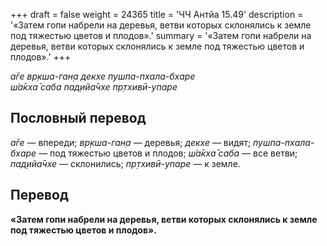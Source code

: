+++
draft = false
weight = 24365
title = 'ЧЧ Антйа 15.49'
description = '«Затем гопи набрели на деревья, ветви которых склонялись к земле под тяжестью цветов и плодов».'
summary = '«Затем гопи набрели на деревья, ветви которых склонялись к земле под тяжестью цветов и плодов».'
+++

_а̄ге вр̣кша-ган̣а декхе пушпа-пхала-бхаре  
ш́а̄кха̄ саба пад̣ийа̄чхе пр̣тхивӣ-упаре_

## Пословный перевод

_а̄ге_ — впереди; _вр̣кша_\-_ган̣а_ — деревья; _декхе_ — видят; _пушпа_\-_пхала_\-_бхаре_ — под тяжестью цветов и плодов; _ш́а̄кха̄_ _саба_ — все ветви; _пад̣ийа̄чхе_ — склонились; _пр̣тхивӣ_\-_упаре_ — к земле.

## Перевод

**«Затем гопи набрели на деревья, ветви которых склонялись к земле под тяжестью цветов и плодов».**
